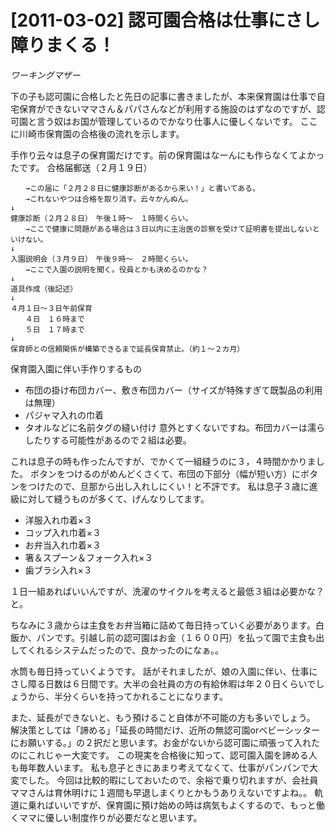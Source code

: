 # [2011-03-02] 認可園合格は仕事にさし障りまくる！
_ワーキングマザー_

下の子も認可園に合格したと先日の記事に書きましたが、本来保育園は仕事で自宅保育ができないママさん＆パパさんなどが利用する施設のはずなのですが、認可園と言う奴はお国が管理しているのでかなり仕事人に優しくないです。
ここに川崎市保育園の合格後の流れを示します。

手作り云々は息子の保育園だけです。前の保育園はなーんにも作らなくてよかったです。
合格届郵送（２月１９日）

```
　　→この届に「２月２８日に健康診断があるから来い！」と書いてある。
　　→これないやつは合格を取り消す。云々かんぬん。
↓
健康診断（２月２８日）　午後１時～　１時間くらい。
　　→ここで健康に問題がある場合は３日以内に主治医の診察を受けて証明書を提出しないといけない。
↓
入園説明会（３月９日）　午後９時～　２時間くらい。
　　→ここで入園の説明を聞く。役員とかも決めるのかな？
↓
道具作成（後記述）
↓
４月１日～３日午前保育
　　４日　１６時まで
　　５日　１７時まで
↓
保育師との信頼関係が構築できるまで延長保育禁止。（約１～２カ月）
```

保育園入園に伴い手作りするもの

* 布団の掛け布団カバー、敷き布団カバー（サイズが特殊すぎて既製品の利用は無理）
* パジャマ入れの巾着
* タオルなどに名前タグの縫い付け
意外とすくないですね。布団カバーは濡らしたりする可能性があるので２組は必要。

これは息子の時も作ったんですが、でかくて一組縫うのに３，４時間かかりました。
ボタンをつけるのがめんどくさくて、布団の下部分（幅が短い方）にボタンをつけたので、旦那から出し入れしにくい！と不評です。
私は息子３歳に進級に対して縫うものが多くて、げんなりしてます。

* 洋服入れ巾着×３
* コップ入れ巾着×３
* お弁当入れ巾着×３
* 箸＆スプーン＆フォーク入れ×３
* 歯ブラシ入れ×３

１日一組あればいいんですが、洗濯のサイクルを考えると最低３組は必要かな？と。

ちなみに３歳からは主食をお弁当箱に詰めて毎日持っていく必要があります。白飯か、パンです。引越し前の認可園はお金（１６００円）を払って園で主食も出してくれるシステムだったので、良かったのになぁ。。

水筒も毎日持っていくようです。
話がそれましたが、娘の入園に伴い、仕事にさし障る日数は６日間です。大半の会社員の方の有給休暇は年２０日くらいでしょうから、半分くらいを持ってかれることになります。

また、延長ができないと、もう預けること自体が不可能の方も多いでしょう。
解決策としては「諦める」「延長の時間だけ、近所の無認可園orベビーシッターにお願いする。」の２択だと思います。お金がないから認可園に頑張って入れたのにこれじゃー大変です。
この現実を合格後に知って、認可園入園を諦める人も毎年数人います。
私も息子ときにあまり考えてなくて、仕事がパンパンで大変でした。
今回は比較的暇にしておいたので、余裕で乗り切れますが、会社員ママさんは育休明けに１週間も早退しまくりとかもうありえないですよね。。
軌道に乗ればいいですが、保育園に預け始めの時は病気もよくするので、もっと働くママに優しい制度作りが必要だなと思います。

